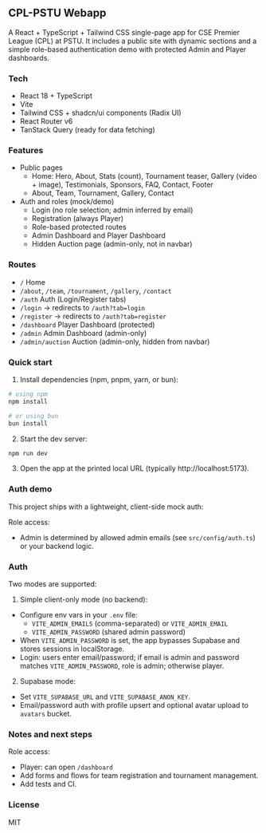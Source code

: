 ## CPL-PSTU Webapp

A React + TypeScript + Tailwind CSS single-page app for CSE Premier League (CPL) at PSTU. It includes a public site with dynamic sections and a simple role-based authentication demo with protected Admin and Player dashboards.

### Tech

- React 18 + TypeScript
- Vite
- Tailwind CSS + shadcn/ui components (Radix UI)
- React Router v6
- TanStack Query (ready for data fetching)

### Features

- Public pages
  - Home: Hero, About, Stats (count), Tournament teaser, Gallery (video + image), Testimonials, Sponsors, FAQ, Contact, Footer
  - About, Team, Tournament, Gallery, Contact
- Auth and roles (mock/demo)
  - Login (no role selection; admin inferred by email)
  - Registration (always Player)
  - Role-based protected routes
  - Admin Dashboard and Player Dashboard
  - Hidden Auction page (admin-only, not in navbar)

### Routes

- `/` Home
- `/about`, `/team`, `/tournament`, `/gallery`, `/contact`
- `/auth` Auth (Login/Register tabs)
- `/login` -> redirects to `/auth?tab=login`
- `/register` -> redirects to `/auth?tab=register`
- `/dashboard` Player Dashboard (protected)
- `/admin` Admin Dashboard (admin-only)
- `/admin/auction` Auction (admin-only, hidden from navbar)

### Quick start

1. Install dependencies (npm, pnpm, yarn, or bun):

```sh
# using npm
npm install

# or using bun
bun install
```

2. Start the dev server:

```sh
npm run dev
```

3. Open the app at the printed local URL (typically http://localhost:5173).

### Auth demo

This project ships with a lightweight, client-side mock auth:

Role access:

- Admin is determined by allowed admin emails (see `src/config/auth.ts`) or your backend logic.

### Auth

Two modes are supported:

1. Simple client-only mode (no backend):

- Configure env vars in your `.env` file:
  - `VITE_ADMIN_EMAILS` (comma-separated) or `VITE_ADMIN_EMAIL`
  - `VITE_ADMIN_PASSWORD` (shared admin password)
- When `VITE_ADMIN_PASSWORD` is set, the app bypasses Supabase and stores sessions in localStorage.
- Login: users enter email/password; if email is admin and password matches `VITE_ADMIN_PASSWORD`, role is admin; otherwise player.

2. Supabase mode:

- Set `VITE_SUPABASE_URL` and `VITE_SUPABASE_ANON_KEY`.
- Email/password auth with profile upsert and optional avatar upload to `avatars` bucket.

### Notes and next steps

Role access:

- Player: can open `/dashboard`
- Add forms and flows for team registration and tournament management.
- Add tests and CI.

### License

MIT

